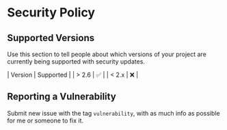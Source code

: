 # Security Policy

## Supported Versions

Use this section to tell people about which versions of your project are
currently being supported with security updates.

| Version | Supported          |
| > 2.6   | :white_check_mark: |
| < 2.x   | :x:                |

## Reporting a Vulnerability

Submit new issue with the tag `vulnerability`, with as much info as possible for me or someone to fix it. 
